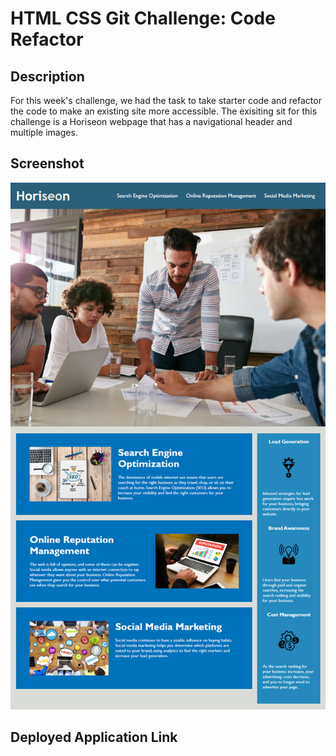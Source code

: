 # HTML CSS Git Challenge: Code Refactor

## Description

For this week's challenge, we had the task to take starter code and refactor the code to make an existing site more accessible. The exisiting sit for this challenge is a Horiseon webpage that has a navigational header and multiple images.

## Screenshot

![Mock-Up Screenshot](assets/images/demo.png)

## Deployed Application Link